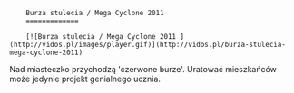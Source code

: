 
        Burza stulecia / Mega Cyclone 2011 
        =============
        
        [![Burza stulecia / Mega Cyclone 2011 ](http://vidos.pl/images/player.gif)](http://vidos.pl/burza-stulecia-mega-cyclone-2011)
        
        
 Nad miasteczko przychodzą 'czerwone burze'. Uratować mieszkańców może jedynie projekt genialnego ucznia.
    